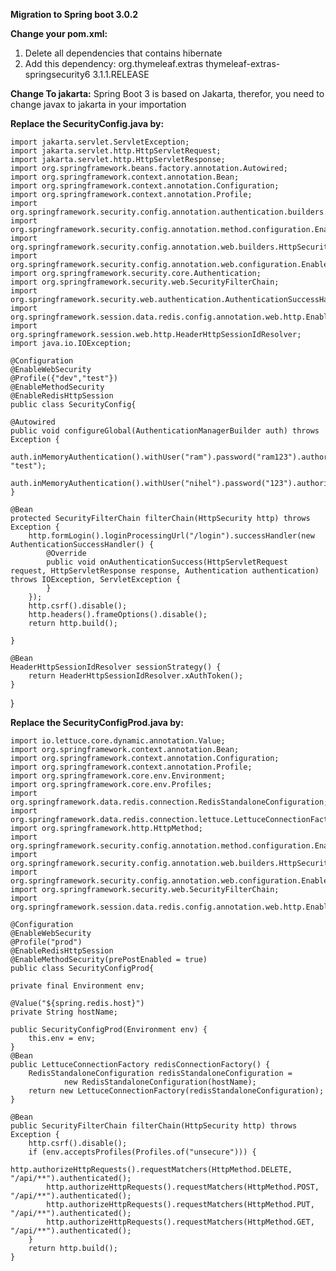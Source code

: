 **Migration to Spring boot 3.0.2**

**Change your pom.xml:**

1. Delete all dependencies that contains hibernate
2. Add this dependency:
   <dependency>
       <groupId>org.thymeleaf.extras</groupId>
       <artifactId>thymeleaf-extras-springsecurity6</artifactId>
       <!-- Temporary explicit version to fix Thymeleaf bug -->
       <version>3.1.1.RELEASE</version>
   </dependency>

**Change To jakarta:**
Spring Boot 3 is based on Jakarta, therefor, you need to change javax to jakarta in your importation

**Replace the SecurityConfig.java by:**

    import jakarta.servlet.ServletException;
    import jakarta.servlet.http.HttpServletRequest;
    import jakarta.servlet.http.HttpServletResponse;
    import org.springframework.beans.factory.annotation.Autowired;
    import org.springframework.context.annotation.Bean;
    import org.springframework.context.annotation.Configuration;
    import org.springframework.context.annotation.Profile;
    import org.springframework.security.config.annotation.authentication.builders.AuthenticationManagerBuilder;
    import org.springframework.security.config.annotation.method.configuration.EnableMethodSecurity;
    import org.springframework.security.config.annotation.web.builders.HttpSecurity;
    import org.springframework.security.config.annotation.web.configuration.EnableWebSecurity;
    import org.springframework.security.core.Authentication;
    import org.springframework.security.web.SecurityFilterChain;
    import org.springframework.security.web.authentication.AuthenticationSuccessHandler;
    import org.springframework.session.data.redis.config.annotation.web.http.EnableRedisHttpSession;
    import org.springframework.session.web.http.HeaderHttpSessionIdResolver;
    import java.io.IOException;
    
    @Configuration
    @EnableWebSecurity
    @Profile({"dev","test"})
    @EnableMethodSecurity
    @EnableRedisHttpSession
    public class SecurityConfig{

    @Autowired
    public void configureGlobal(AuthenticationManagerBuilder auth) throws Exception {
        auth.inMemoryAuthentication().withUser("ram").password("ram123").authorities("Banques", "test");
        auth.inMemoryAuthentication().withUser("nihel").password("123").authorities("z");
    }

    @Bean
    protected SecurityFilterChain filterChain(HttpSecurity http) throws Exception {
        http.formLogin().loginProcessingUrl("/login").successHandler(new AuthenticationSuccessHandler() {
            @Override
            public void onAuthenticationSuccess(HttpServletRequest request, HttpServletResponse response, Authentication authentication) throws IOException, ServletException {
            }
        });
        http.csrf().disable();
        http.headers().frameOptions().disable();
        return http.build();

    }

    @Bean
    HeaderHttpSessionIdResolver sessionStrategy() {
        return HeaderHttpSessionIdResolver.xAuthToken();
    }
}

**Replace the SecurityConfigProd.java by:**

    import io.lettuce.core.dynamic.annotation.Value;
    import org.springframework.context.annotation.Bean;
    import org.springframework.context.annotation.Configuration;
    import org.springframework.context.annotation.Profile;
    import org.springframework.core.env.Environment;
    import org.springframework.core.env.Profiles;
    import org.springframework.data.redis.connection.RedisStandaloneConfiguration;
    import org.springframework.data.redis.connection.lettuce.LettuceConnectionFactory;
    import org.springframework.http.HttpMethod;
    import org.springframework.security.config.annotation.method.configuration.EnableMethodSecurity;
    import org.springframework.security.config.annotation.web.builders.HttpSecurity;
    import org.springframework.security.config.annotation.web.configuration.EnableWebSecurity;
    import org.springframework.security.web.SecurityFilterChain;
    import org.springframework.session.data.redis.config.annotation.web.http.EnableRedisHttpSession;
    
    @Configuration
    @EnableWebSecurity
    @Profile("prod")
    @EnableRedisHttpSession
    @EnableMethodSecurity(prePostEnabled = true)
    public class SecurityConfigProd{

    private final Environment env;

    @Value("${spring.redis.host}")
    private String hostName;

    public SecurityConfigProd(Environment env) {
        this.env = env;
    }
    @Bean
    public LettuceConnectionFactory redisConnectionFactory() {
        RedisStandaloneConfiguration redisStandaloneConfiguration =
                new RedisStandaloneConfiguration(hostName);
        return new LettuceConnectionFactory(redisStandaloneConfiguration);
    }

    @Bean
    public SecurityFilterChain filterChain(HttpSecurity http) throws Exception {
        http.csrf().disable();
        if (env.acceptsProfiles(Profiles.of("unsecure"))) {
            http.authorizeHttpRequests().requestMatchers(HttpMethod.DELETE, "/api/**").authenticated();
            http.authorizeHttpRequests().requestMatchers(HttpMethod.POST, "/api/**").authenticated();
            http.authorizeHttpRequests().requestMatchers(HttpMethod.PUT, "/api/**").authenticated();
            http.authorizeHttpRequests().requestMatchers(HttpMethod.GET, "/api/**").authenticated();
        } 
        return http.build();
    }

